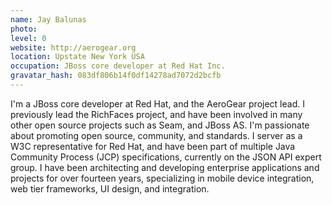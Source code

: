 ```yaml
---
name: Jay Balunas
photo:
level: 0
website: http://aerogear.org
location: Upstate New York USA
occupation: JBoss core developer at Red Hat Inc.
gravatar_hash: 083df806b14f0df14278ad7072d2bcfb
---
```

I'm a JBoss core developer at Red Hat, and the AeroGear project lead. I
previously lead the RichFaces project, and have been involved in many other open
source projects such as Seam, and JBoss AS. I'm passionate about promoting open
source, community, and standards. I server as a W3C representative for Red Hat,
and have been part of multiple Java Community Process (JCP) specifications,
currently on the JSON API expert group. I have been architecting and developing
enterprise applications and projects for over fourteen years, specializing in
mobile device integration, web tier frameworks, UI design, and integration.
